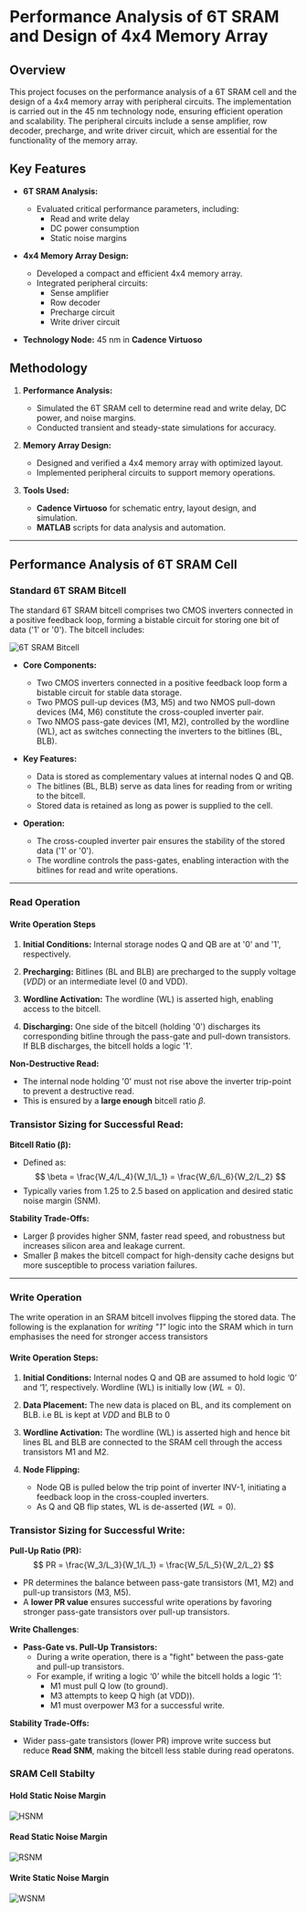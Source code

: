 # Performance Analysis of 6T SRAM and Design of 4x4 Memory Array

## Overview
This project focuses on the performance analysis of a 6T SRAM cell and the design of a 4x4 memory array with peripheral circuits. The implementation is carried out in the 45 nm technology node, ensuring efficient operation and scalability. The peripheral circuits include a sense amplifier, row decoder, precharge, and write driver circuit, which are essential for the functionality of the memory array.

## Key Features
- **6T SRAM Analysis:**
  - Evaluated critical performance parameters, including:
    - Read and write delay
    - DC power consumption
    - Static noise margins

- **4x4 Memory Array Design:**
  - Developed a compact and efficient 4x4 memory array.
  - Integrated peripheral circuits:
    - Sense amplifier
    - Row decoder
    - Precharge circuit
    - Write driver circuit

- **Technology Node:** 45 nm in **Cadence Virtuoso**

## Methodology
1. **Performance Analysis:**
   - Simulated the 6T SRAM cell to determine read and write delay, DC power, and noise margins.
   - Conducted transient and steady-state simulations for accuracy.

2. **Memory Array Design:**
   - Designed and verified a 4x4 memory array with optimized layout.
   - Implemented peripheral circuits to support memory operations.

3. **Tools Used:**
   - **Cadence Virtuoso** for schematic entry, layout design, and simulation.
   - **MATLAB** scripts for data analysis and automation.

---

## Performance Analysis of 6T SRAM Cell

### Standard 6T SRAM Bitcell

The standard 6T SRAM bitcell comprises two CMOS inverters connected in a positive feedback loop, forming a bistable circuit for storing one bit of data ('1' or '0'). The bitcell includes:

![6T SRAM Bitcell](./images/bitcell.png)

- **Core Components:**
  - Two CMOS inverters connected in a positive feedback loop form a bistable circuit for stable data storage.
  - Two PMOS pull-up devices (M3, M5) and two NMOS pull-down devices (M4, M6) constitute the cross-coupled inverter pair.
  - Two NMOS pass-gate devices (M1, M2), controlled by the wordline (WL), act as switches connecting the inverters to the bitlines (BL, BLB).

- **Key Features:**
  - Data is stored as complementary values at internal nodes Q and QB.
  - The bitlines (BL, BLB) serve as data lines for reading from or writing to the bitcell.
  - Stored data is retained as long as power is supplied to the cell.

- **Operation:**
  - The cross-coupled inverter pair ensures the stability of the stored data ('1' or '0').
  - The wordline controls the pass-gates, enabling interaction with the bitlines for read and write operations.

---

###  Read Operation

#### Write Operation Steps

1. **Initial Conditions:** Internal storage nodes Q and QB are at '0' and '1', respectively.

2. **Precharging:** Bitlines (BL and BLB) are precharged to the supply voltage ($VDD$) or an intermediate level (0 and VDD).

3. **Wordline Activation:** The wordline (WL) is asserted high, enabling access to the bitcell.

4. **Discharging:** One side of the bitcell (holding '0') discharges its corresponding bitline through the pass-gate and pull-down transistors. If BLB discharges, the bitcell holds a logic '1'.

**Non-Destructive Read:**
   - The internal node holding '0' must not rise above the inverter trip-point to prevent a destructive read.
   - This is ensured by a **large enough** bitcell ratio $β$.

### Transistor Sizing for Successful Read:

**Bitcell Ratio (β):**
   - Defined as:
$$
\beta = \frac{W_4/L_4}{W_1/L_1} = \frac{W_6/L_6}{W_2/L_2}
$$
   - Typically varies from 1.25 to 2.5 based on application and desired static noise margin (SNM).

**Stability Trade-Offs:** 
   - Larger β provides higher SNM, faster read speed, and robustness but increases silicon area and leakage current.
   - Smaller β makes the bitcell compact for high-density cache designs but more susceptible to process variation failures.

---
   
### Write Operation

The write operation in an SRAM bitcell involves flipping the stored data. The following is the explanation for *writing "1"* logic into the SRAM which in turn emphasises the need for stronger access transistors

#### Write Operation Steps:

1. **Initial Conditions:** Internal nodes Q and QB are assumed to hold logic ‘0’ and ‘1’, respectively. Wordline (WL) is initially low ($WL = 0$).

2. **Data Placement:** The new data is placed on BL, and its complement on BLB. i.e BL is kept at $VDD$ and BLB to 0

3. **Wordline Activation:** The wordline (WL) is asserted high and hence bit lines BL and BLB are connected to the SRAM cell through the access transistors M1 and M2.

4. **Node Flipping:**
   - Node QB is pulled below the trip point of inverter INV-1, initiating a feedback loop in the cross-coupled inverters.
   - As Q and QB flip states, WL is de-asserted ($WL = 0$).

### Transistor Sizing for Successful Write:

**Pull-Up Ratio (PR):**
  $$
  PR = \frac{W_3/L_3}{W_1/L_1} = \frac{W_5/L_5}{W_2/L_2}
  $$
- PR determines the balance between pass-gate transistors (M1, M2) and pull-up transistors (M3, M5).
- A **lower PR value** ensures successful write operations by favoring stronger pass-gate transistors over pull-up transistors.

**Write Challenges**:
- **Pass-Gate vs. Pull-Up Transistors:**
  - During a write operation, there is a "fight" between the pass-gate and pull-up transistors.
  - For example, if writing a logic ‘0’ while the bitcell holds a logic ‘1’:
    - M1 must pull Q low (to ground).
    - M3 attempts to keep Q high (at VDD)).
    - M1 must overpower M3 for a successful write.

**Stability Trade-Offs:** 
   - Wider pass-gate transistors (lower PR) improve write success but reduce **Read SNM**, making the bitcell less stable during read operatons.


###  SRAM Cell Stabilty

#### Hold Static Noise Margin

![HSNM](./images/hold_SNM.png)

#### Read Static Noise Margin

![RSNM](./images/read_SNM.png)

#### Write Static Noise Margin

![WSNM](./images/write_SNM.png)
